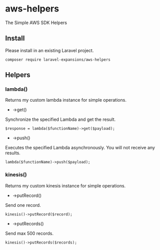 # aws-helpers
The Simple AWS SDK Helpers

## Install

Please install in an existing Laravel project.
```
composer require laravel-expansions/aws-helpers
```

## Helpers

### lambda()

Returns my custom lambda instance for simple operations.

- ->get()

Synchronize the specified Lambda and get the result.
```
$response = lambda($functionName)->get($payload);
```

- ->push()

Executes the specified Lambda asynchronously. You will not receive any results.
```
lambda($functionName)->push($payload);
```

### kinesis()

Returns my custom kinesis instance for simple operations.

- ->putRecord()

Send one record.
```
kinesis()->putRecord($record);
```

- ->putRecords()

Send max 500 records.
```
kinesis()->putRecords($records);
```
